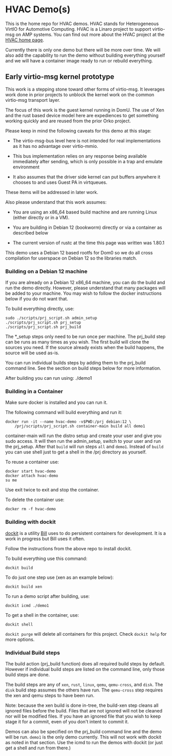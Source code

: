 # HVAC Demo(s)

This is the home repo for HVAC demos.
HVAC stands for Heterogeneous VirtIO for Automotive Computing.
HVAC is a Linaro project to support virtio-msg on AMP systems.
You can find out more about the HVAC project at the [HVAC home page](https://linaro.atlassian.net/wiki/spaces/HVAC/overview).

Currently there is only one demo but there will be more over time.
We will also add the capability to run the demo without building everything
yourself and we will have a container image ready to run or rebuild everything.

## Early virtio-msg kernel prototype

This work is a stepping stone toward other forms of virtio-msg. It leverages
work done in prior projects to unblock the kernel work on the common
virtio-msg transport layer.

The focus of this work is the guest kernel running in DomU. The use of Xen and
the rust based device model here are expediences to get something working
quickly and are reused from the prior Orko project.

Please keep in mind the following caveats for this demo at this stage:

* The virtio-msg-bus level here is not intended for real implementations as it
has no advantage over virtio-mmio. 

* This bus implementation relies on any response being available immediately
after sending, which is only possible in a trap and emulate environment 

* It also assumes that the driver side kernel can put buffers anywhere it
chooses to and uses Guest PA in virtqueues.

These items will be addressed in later work.

Also please understand that this work assumes:

* You are using an x86_64 based build machine and are running Linux
(either directly or in a VM).

* You are building in Debian 12 (bookworm) directly or via a container as
described below

* The current version of rustc at the time this page was written was 1.80.1

This demo uses a Debian 12 based rootfs for Dom0 so we do all cross compilation
for userspace on Debian 12 so the libraries match.

### Building on a Debian 12 machine

If you are already on a Debian 12 x86_64 machine, you can do the build and
run the demo directly.  However, please understand that many packages will be
added to your machine.  You may wish to follow the docker instructions below
if you do not want that.

To build everything directly, use:

```
sudo ./scripts/prj_script.sh admin_setup
./scripts/prj_script.sh prj_setup
./scripts/prj_script.sh prj_build
```

The *_setup steps only need to be run once per machine.  The prj_build step can
be runs as many times as you wish.  The first build will clone the sources you
need.  If the source already exists when the build happens, the source will be
used as-is.

You can run individual builds steps by adding them to the prj_build command
line.  See the section on build steps below for more information.

After building you can run using:
./demo1

### Building in a Container

Make sure docker is installed and you can run it.

The following command will build everything and run it:

```
docker run -it --name hvac-demo -v$PWD:/prj debian:12 \
    /prj/scripts/prj_script.sh container-main build all demo1
```

container-main will run the distro setup and create your user and give you sudo
access.  It will then run the admin_setup, switch to your user and run the
prj_setup.  After that `build` will run steps `all` and `demo1`.
Instead of `build` you can use shell just to get a shell in the /prj directory
as yourself.

To reuse a container use:
```
docker start hvac-demo
docker attach hvac-demo
su me
```
Use exit twice to exit and stop the container.

To delete the container use:

```
docker rm -f hvac-demo
```

### Building with dockit

[dockit](https://github.com/wmamills/cloudbuild) is a utility [Bill](https://github.com/wmamills)
uses to do persistent containers for development.  It is a work in progress but
Bill uses it often.

Follow the instructions from the above repo to install dockit.

To build everything use this command:

```
dockit build
```

To do just one step use (xen as an example below):
```
dockit build xen
```

To run a demo script after building, use:
```
dockit icmd ./demo1
```

To get a shell in the container, use:
```
dockit shell
```

`dockit purge` will delete all containers for this project. Check 
`dockit help` for more options.

### Individual Build steps

The build action (prj_build function) does all required build steps by default.
However if individual build steps are listed on the command line, only those
build steps are done.

The build steps are any of `xen`, `rust`, `linux`, `qemu`, `qemu-cross`, and 
`disk`.  The `disk` build step assumes the others have run.  The `qemu-cross`
step requires the xen and qemu steps to have been run.

Note: because the xen build is done in-tree, the build-xen step cleans all
ignored files before the build.  Files that are not ignored will not be cleaned
nor will be modified files.  If you have an ignored file that you wish to keep
stage it for a commit, even of you don't intent to commit it.

Demos can also be specified on the prj_build command line and the demo will
be run.  `demo1` is the only demo currently.  This will not work with dockit
as noted in that section.  Use the icmd to run the demos with dockit (or just 
get a shell and run from there.)
